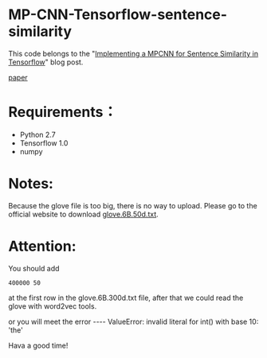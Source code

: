 # MP-CNN-Tensorflow-sentence-similarity
This code belongs to the "[Implementing a MPCNN for Sentence Similarity in Tensorflow](http://blog.csdn.net/irving_zhang/article/details/70036708)" blog post.

[paper](https://pdfs.semanticscholar.org/0f69/24633c56832b91836b69aedfd024681e427c.pdf)
# Requirements：
 - Python 2.7
 - Tensorflow 1.0
 - numpy
 
# Notes:
 Because the glove file is too big, there is no way to upload. Please go to the official website to download [glove.6B.50d.txt](https://nlp.stanford.edu/projects/glove/). 
 
# Attention:
You should add 
 ```
 400000 50
 ```
at the first row in the glove.6B.300d.txt file, after that we could read the glove with word2vec tools.

or you will meet the error ---- ValueError: invalid literal for int() with base 10: 'the'
 
 Hava a good time!
